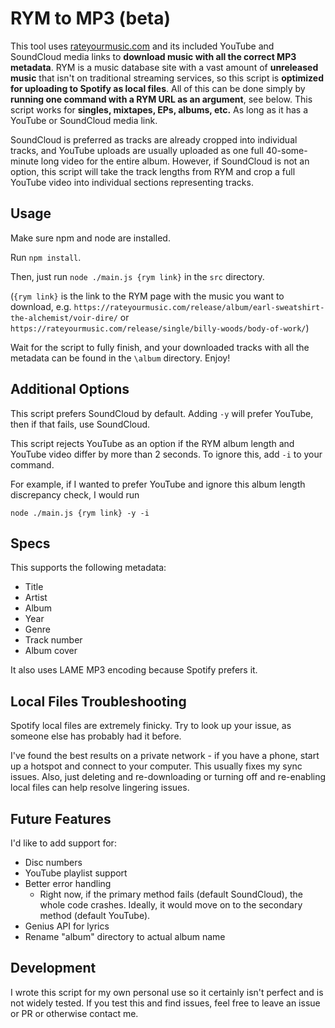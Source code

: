# RYM to MP3 (beta)

This tool uses [rateyourmusic.com](https://rateyourmusic.com/) and its included YouTube and SoundCloud media links to **download music with all the correct MP3 metadata**. RYM is a music database site with a vast amount of **unreleased music** that isn't on traditional streaming services, so this script is **optimized for uploading to Spotify as local files**. All of this can be done simply by **running one command with a RYM URL as an argument**, see below. This script works for **singles, mixtapes, EPs, albums, etc.** As long as it has a YouTube or SoundCloud media link.

SoundCloud is preferred as tracks are already cropped into individual tracks, and YouTube uploads are usually uploaded as one full 40-some-minute long video for the entire album.
However, if SoundCloud is not an option, this script will take the track lengths from RYM and crop a full YouTube video into individual sections representing tracks.

## Usage

Make sure npm and node are installed.

Run `npm install`.

Then, just run `node ./main.js {rym link}` in the `src` directory.

(`{rym link}` is the link to the RYM page with the music you want to download, e.g. `https://rateyourmusic.com/release/album/earl-sweatshirt-the-alchemist/voir-dire/` or `https://rateyourmusic.com/release/single/billy-woods/body-of-work/`)

Wait for the script to fully finish, and your downloaded tracks with all the metadata can be found in the `\album` directory. Enjoy!

## Additional Options

This script prefers SoundCloud by default. Adding `-y` will prefer YouTube, then if that fails, use SoundCloud.

This script rejects YouTube as an option if the RYM album length and YouTube video differ by more than 2 seconds. To ignore this, add `-i` to your command.

For example, if I wanted to prefer YouTube and ignore this album length discrepancy check, I would run

`node ./main.js {rym link} -y -i`

## Specs

This supports the following metadata:

-   Title
-   Artist
-   Album
-   Year
-   Genre
-   Track number
-   Album cover

It also uses LAME MP3 encoding because Spotify prefers it.

## Local Files Troubleshooting

Spotify local files are extremely finicky. Try to look up your issue, as someone else has probably had it before.

I've found the best results on a private network - if you have a phone, start up a hotspot and connect to your computer. This usually fixes my sync issues. Also, just deleting and re-downloading or turning off and re-enabling local files can help resolve lingering issues.

## Future Features

I'd like to add support for:

-   Disc numbers
-   YouTube playlist support
-   Better error handling
    -   Right now, if the primary method fails (default SoundCloud), the whole code crashes. Ideally, it would move on to the secondary method (default YouTube).
-   Genius API for lyrics
-   Rename "album" directory to actual album name

## Development

I wrote this script for my own personal use so it certainly isn't perfect and is not widely tested. If you test this and find issues, feel free to leave an issue or PR or otherwise contact me.
